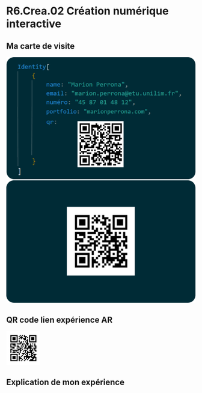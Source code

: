 # R6.Crea.02 Création numérique interactive

## Ma carte de visite
![Face carte de visite](/assets/face-carte-visite.png)
![Dos carte de visite](/assets/dos-carte-visite.png)

## QR code lien expérience AR
![QR code de l'expérience](assets/qr-code-experience.png)

## Explication de mon expérience
